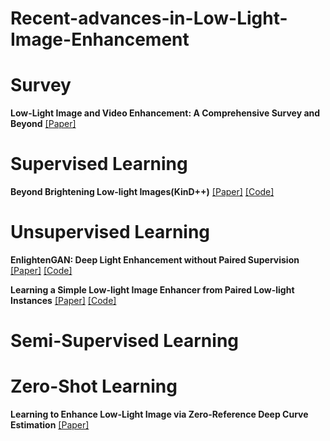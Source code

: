 # Recent-advances-in-Low-Light-Image-Enhancement
# Survey
**Low-Light Image and Video Enhancement: A
Comprehensive Survey and Beyond**
[[Paper]](https://arxiv.org/pdf/2212.10772.pdf)
# Supervised Learning
**Beyond Brightening Low-light Images(KinD++)**
[[Paper]](https://link.springer.com/article/10.1007/s11263-020-01407-x)
[[Code]](https://link.springer.com/article/10.1007/s11263-020-01407-x)
# Unsupervised Learning
**EnlightenGAN: Deep Light Enhancement without
Paired Supervision**
[[Paper]](https://arxiv.org/pdf/1906.06972.pdf)
[[Code]](https://github.com/VITA-Group/EnlightenGAN)

**Learning a Simple Low-light Image Enhancer from Paired Low-light Instances**
[[Paper]](https://openaccess.thecvf.com/content/CVPR2023/papers/Fu_Learning_a_Simple_Low-Light_Image_Enhancer_From_Paired_Low-Light_Instances_CVPR_2023_paper.pdf)
[[Code]](https://github.com/zhenqifu/PairLIE)
# Semi-Supervised Learning
# Zero-Shot Learning
**Learning to Enhance Low-Light Image via Zero-Reference Deep Curve Estimation**
[[Paper]](https://arxiv.org/pdf/2103.00860.pdf)


